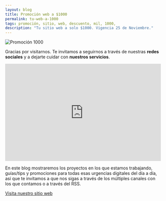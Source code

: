 ```yaml
---
layout: blog
title: Promoción web a $1000
permalink: tu-web-a-1000
tags: promoción, sitio, web, descuento, mil, 1000,
description: "Tu sitio web a solo $1000. Vigencia 25 de Noviembre."
---
```


![Promoción 1000](http://urgenciasdigitales.space/promo/promo1000.png)


Gracias por visitarnos. Te invitamos a seguirnos a través de nuestras **redes sociales** y a dejarte cuidar con **nuestros servicios**.

<iframe width="100%" height="315" src="https://www.youtube.com/embed/JhUHchR_Z4E" frameborder="0" allowfullscreen></iframe>

En este blog mostraremos los proyectos en los que estamos trabajando, guías/tips y promociones para todas esas urgencias digitales del día a día, así que te invitamos a que nos sigas a través de los múltiples canales con los que contamos o a través del RSS.


[Visita nuestro sitio web](http://urgenciasdigitales.space)
